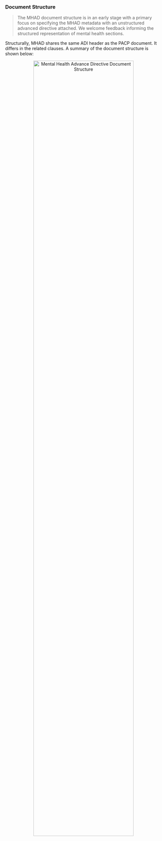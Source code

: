 
### Document Structure

<blockquote class="stu-note">
    <p>
    The MHAD document structure is in an early stage with a primary focus on specifying the MHAD metadata with an unstructured advanced directive attached. We welcome feedback informing the structured representation of mental health sections. 
    </p>
</blockquote>

Structurally, MHAD shares the same ADI header as the PACP document. It differs in the related clauses. A summary of the document structure is shown below:

<p align="center">
    <img src="./adi_mhad.png" alt="Mental Health Advance Directive Document Structure" style="width: 80%; float: none; vertical-align: middle;"/>
</p>

<br clear="all" />


